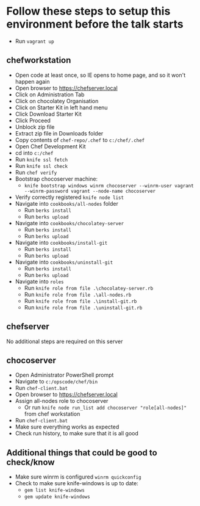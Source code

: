 # Follow these steps to setup this environment before the talk starts

* Run `vagrant up`

## chefworkstation

* Open code at least once, so IE opens to home page, and so it won't happen again
* Open browser to https://chefserver.local
* Click on Administration Tab
* Click on chocolatey Organisation
* Click on Starter Kit in left hand menu
* Click Download Starter Kit
* Click Proceed
* Unblock zip file
* Extract zip file in Downloads folder
* Copy contents of `chef-repo/.chef` to `c:/chef/.chef`
* Open Chef Development Kit
* cd into `c:/chef`
* Run `knife ssl fetch`
* Run `knife ssl check`
* Run `chef verify`
* Bootstrap chocoserver machine:
  * `knife bootstrap windows winrm chocoserver --winrm-user vagrant --winrm-password vagrant --node-name chocoserver`
* Verify correctly registered `knife node list`
* Navigate into `cookbooks/all-nodes` folder
  * Run `berks install`
  * Run `berks upload`
* Navigate into `cookbooks/chocolatey-server`
  * Run `berks install`
  * Run `berks upload`
* Navigate into `cookbooks/install-git`
  * Run `berks install`
  * Run `berks upload`
* Navigate into `cookbooks/uninstall-git`
  * Run `berks install`
  * Run `berks upload`
* Navigate into `roles`
  * Run `knife role from file .\chocolatey-server.rb`
  * Run `knife role from file .\all-nodes.rb`
  * Run `knife role from file .\install-git.rb`
  * Run `knife role from file .\uninstall-git.rb`

## chefserver

No additional steps are required on this server

## chocoserver

* Open Administrator PowerShell prompt
* Navigate to `c:/opscode/chef/bin`
* Run `chef-client.bat`
* Open browser to https://chefserver.local
* Assign all-nodes role to chocoserver
  * Or run `knife node run_list add chocoserver "role[all-nodes]"` from chef workstation
* Run `chef-client.bat`
* Make sure everything works as expected
* Check run history, to make sure that it is all good

## Additional things that could be good to check/know

* Make sure winrm is configured `winrm quickconfig`
* Check to make sure knife-windows is up to date:
  * `gem list knife-windows`
  * `gem update knife-windows`
